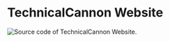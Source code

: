 # TechnicalCannon Website
![Source code of TechnicalCannon Website.](https://repository-images.githubusercontent.com/370316244/d54dfa00-bc8d-11eb-9271-a608e6230e0e)
